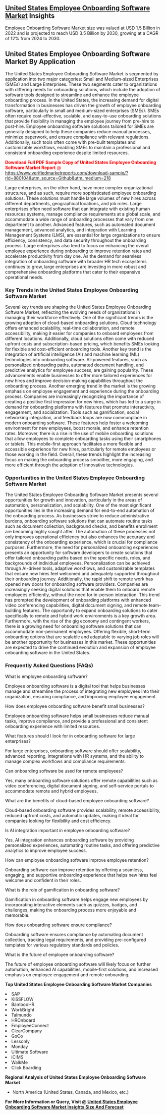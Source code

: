 <h2><a href="https://www.verifiedmarketreports.com/download-sample/?rid=880104&amp;utm_source=Github&amp;utm_medium=218" target="_blank">United States Employee Onboarding Software Market</a> Insights</h2><p>Employee Onboarding Software Market size was valued at USD 1.5 Billion in 2022 and is projected to reach USD 3.5 Billion by 2030, growing at a CAGR of 12% from 2024 to 2030.</p><p><h2>United States Employee Onboarding Software Market By Application</h2> <p>The United States Employee Onboarding Software Market is segmented by application into two major categories: Small and Medium-sized Enterprises (SMEs) and Large Enterprises. These two segments cater to organizations with differing needs for onboarding solutions, which include the adoption of software tools designed to streamline and enhance the employee onboarding process. In the United States, the increasing demand for digital transformation in businesses has driven the growth of employee onboarding software, particularly in small and medium-sized enterprises (SMEs). SMEs often require cost-effective, scalable, and easy-to-use onboarding solutions that provide flexibility in managing the employee journey from pre-hire to post-hire. Employee onboarding software solutions tailored for SMEs are generally designed to help these companies reduce manual processes, minimize paperwork, and ensure compliance with relevant regulations. Additionally, such tools often come with pre-built templates and customizable workflows, enabling SMEs to maintain a professional and consistent onboarding experience despite limited resources. <p><span class=""><span style="color: #ff0000;"><strong>Download Full PDF Sample Copy of United States Employee Onboarding Software Market Report</strong> @ </span><a href="https://www.verifiedmarketreports.com/download-sample/?rid=880104&amp;utm_source=Github&amp;utm_medium=218" target="_blank">https://www.verifiedmarketreports.com/download-sample/?rid=880104&amp;utm_source=Github&amp;utm_medium=218</a></span></p> Large enterprises, on the other hand, have more complex organizational structures, and as such, require more sophisticated employee onboarding solutions. These solutions must handle large volumes of new hires across different departments, geographical locations, and job roles. Large enterprises often need software that can integrate with existing human resources systems, manage compliance requirements at a global scale, and accommodate a wide range of onboarding processes that vary from one department to another. Advanced features, such as automated document management, advanced analytics, and integration with Learning Management Systems (LMS), are essential for large organizations to ensure efficiency, consistency, and data security throughout the onboarding process. Large enterprises also tend to focus on enhancing the overall employee experience during onboarding to improve retention rates and accelerate productivity from day one. As the demand for seamless integration of onboarding software with broader HR tech ecosystems continues to grow, large enterprises are investing in more robust and comprehensive onboarding platforms that cater to their expansive operational needs. <h3>Key Trends in the United States Employee Onboarding Software Market</h3> <p>Several key trends are shaping the United States Employee Onboarding Software Market, reflecting the evolving needs of organizations in managing their workforce effectively. One of the significant trends is the growing adoption of cloud-based onboarding solutions. Cloud technology offers enhanced scalability, real-time collaboration, and remote accessibility, making it easier for companies to onboard employees from different locations. Additionally, cloud solutions often come with reduced upfront costs and subscription-based pricing, which benefits SMEs looking for flexible and cost-efficient onboarding tools. Another key trend is the integration of artificial intelligence (AI) and machine learning (ML) technologies into onboarding software. AI-powered features, such as personalized onboarding paths, automated document handling, and predictive analytics for employee success, are gaining popularity. These advancements enable businesses to offer more tailored experiences for new hires and improve decision-making capabilities throughout the onboarding process. Another emerging trend in the market is the growing emphasis on employee engagement and experience during the onboarding process. Companies are increasingly recognizing the importance of creating a positive first impression for new hires, which has led to a surge in demand for onboarding platforms with features that promote interactivity, engagement, and socialization. Tools such as gamification, social networking integration, and feedback loops are now commonplace in modern onboarding software. These features help foster a welcoming environment for new employees, boost morale, and enhance retention rates. Moreover, there is a rise in the use of mobile onboarding solutions that allow employees to complete onboarding tasks using their smartphones or tablets. This mobile-first approach facilitates a more flexible and accessible experience for new hires, particularly for remote employees or those working in the field. Overall, these trends highlight the increasing focus on making the onboarding process smoother, more engaging, and more efficient through the adoption of innovative technologies. <h3>Opportunities in the United States Employee Onboarding Software Market</h3> <p>The United States Employee Onboarding Software Market presents several opportunities for growth and innovation, particularly in the areas of automation, personalization, and scalability. One of the most significant opportunities lies in the increasing demand for end-to-end automation of the onboarding process. As businesses strive to reduce administrative burdens, onboarding software solutions that can automate routine tasks such as document collection, background checks, and benefits enrollment are becoming highly sought after. The automation of these processes not only improves operational efficiency but also enhances the accuracy and consistency of the onboarding experience, which is crucial for compliance purposes. Furthermore, the need for personalized onboarding experiences presents an opportunity for software developers to create solutions that offer tailored onboarding paths based on the specific needs, roles, and backgrounds of individual employees. Personalization can be achieved through AI-driven tools, adaptive workflows, and customizable templates that ensure new hires feel welcomed and adequately supported throughout their onboarding journey. Additionally, the rapid shift to remote work has opened new doors for onboarding software providers. Companies are increasingly seeking digital solutions that enable them to onboard remote employees efficiently, without the need for in-person interaction. This trend has prompted the development of onboarding platforms with enhanced video conferencing capabilities, digital document signing, and remote team-building features. The opportunity to expand onboarding solutions to cater specifically to remote and hybrid work environments is a key growth area. Furthermore, with the rise of the gig economy and contingent workers, there is a growing need for onboarding software solutions that can accommodate non-permanent employees. Offering flexible, short-term onboarding options that are scalable and adaptable to varying job roles will be another opportunity for businesses in this market. These opportunities are expected to drive the continued evolution and expansion of employee onboarding software in the United States. <h3>Frequently Asked Questions (FAQs)</h3> <p>What is employee onboarding software?</p> <p>Employee onboarding software is a digital tool that helps businesses manage and streamline the process of integrating new employees into their organization, ensuring compliance, and improving employee engagement.</p> <p>How does employee onboarding software benefit small businesses?</p> <p>Employee onboarding software helps small businesses reduce manual tasks, improve compliance, and provide a professional and consistent onboarding experience with limited resources.</p> <p>What features should I look for in onboarding software for large enterprises?</p> <p>For large enterprises, onboarding software should offer scalability, advanced reporting, integrations with HR systems, and the ability to manage complex workflows and compliance requirements.</p> <p>Can onboarding software be used for remote employees?</p> <p>Yes, many onboarding software solutions offer remote capabilities such as video conferencing, digital document signing, and self-service portals to accommodate remote and hybrid employees.</p> <p>What are the benefits of cloud-based employee onboarding software?</p> <p>Cloud-based onboarding software provides scalability, remote accessibility, reduced upfront costs, and automatic updates, making it ideal for companies looking for flexibility and cost efficiency.</p> <p>Is AI integration important in employee onboarding software?</p> <p>Yes, AI integration enhances onboarding software by providing personalized experiences, automating routine tasks, and offering predictive analytics to improve employee success.</p> <p>How can employee onboarding software improve employee retention?</p> <p>Onboarding software can improve retention by offering a seamless, engaging, and supportive onboarding experience that helps new hires feel welcome and confident in their roles.</p> <p>What is the role of gamification in onboarding software?</p> <p>Gamification in onboarding software helps engage new employees by incorporating interactive elements such as quizzes, badges, and challenges, making the onboarding process more enjoyable and memorable.</p> <p>How does onboarding software ensure compliance?</p> <p>Onboarding software ensures compliance by automating document collection, tracking legal requirements, and providing pre-configured templates for various regulatory standards and policies.</p> <p>What is the future of employee onboarding software?</p> <p>The future of employee onboarding software will likely focus on further automation, enhanced AI capabilities, mobile-first solutions, and increased emphasis on employee engagement and remote onboarding.</p> </p><p><strong>Top United States Employee Onboarding Software Market Companies</strong></p><div data-test-id=""><p><li>SAP</li><li> KiSSFLOW</li><li> BambooHR</li><li> WorkBright</li><li> Talmundo</li><li> HROnboard</li><li> EmployeeConnect</li><li> ClearCompany</li><li> GoCo</li><li> Lessonly</li><li> Monday</li><li> Ultimate Software</li><li> iCIMS</li><li> WalkMe</li><li> Click Boarding</li></p><div><strong>Regional Analysis of&nbsp;United States Employee Onboarding Software Market</strong></div><ul><li dir="ltr"><p dir="ltr">North America&nbsp;(United States, Canada, and Mexico, etc.)</p></li></ul><p><strong>For More Information or Query, Visit @&nbsp;</strong><strong><a href="https://www.verifiedmarketreports.com/product/employee-onboarding-software-market/?utm_source=Github&amp;utm_medium=218" target="_blank">United States Employee Onboarding Software Market Insights Size And Forecast</a></strong></p></div>
